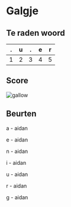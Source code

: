 # Galgje

## Te raden woord

|.|u|.|e|r|
|-|-|-|-|-|
|1|2|3|4|5|

## Score
![gallow](./images/4.png)

## Beurten

a - aidan

e - aidan

n - aidan

i - aidan

u - aidan

r - aidan

g - aidan
